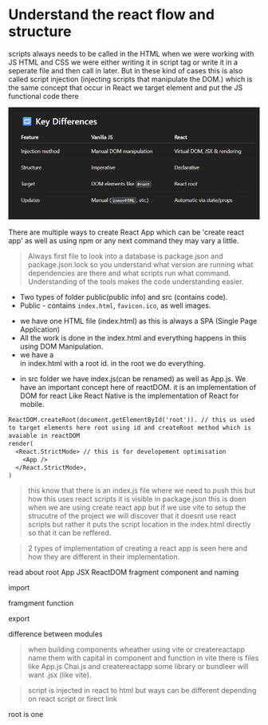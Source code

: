 # Understand the react flow and structure

scripts always needs to be called in the HTML when we were working with JS HTML and CSS we were either writing it in script tag or write it in a seperate file and then call in later. But in these kind of cases this is also called script injection (injecting scripts that manipulate the DOM.) which is the same concept that occur in React we target element and put the JS functional code there

![key difference](image.png)

There are multiple ways to create React App which can be 'create react app' as well as using npm or any next command they may vary a little.

> Always first file to look into a database is package.json and package.json.lock so you understand what version are running what dependencies are there and what scripts run what command. Understanding of the tools makes the code understanding easier.

* Two types of folder public(public info) and src (contains code). 
* Public - contains `index.html`, `favicon.ico`, as well images.
- we have one HTML file (index.html) as this is always a SPA (Single Page Application)
- All the work is done in the index.html and everything happens in thiis using DOM Manipulation. 
- we have a <div> in index.html with a root id. in the root we do everything.
* in src folder we have index.js(can be renamed) as well as App.js. We have an important concept here of reactDOM. it is an implementation of DOM for react Like React Native is the implementation of React for mobile.

```JS
ReactDOM.createRoot(document.getElementById('root')). // this us used to target elements here root using id and createRoot method which is avaiable in reactDOM
render(
  <React.StrictMode> // this is for developement optimisation
    <App />
  </React.StrictMode>,
)
```

> this know that there is an index.js file where we need to push this but how this uses react scripts it is visible in package.json this is doen when we are using create react app
> but if we use vite to setup the strucutre of the project we will discover that it doesnt use react scripts but rather it puts the script location in the index.html directly so that it can be reffered. 


> 2 types of implementation of creating a react app is seen here and how they are different in their implementation. 

read about root App JSX ReactDOM fragment component and naming

import 

framgment function 

export

difference between modules

> when building components wheather using vite or createreactapp name them with capital in component and function in vite there is files like App.js Chai.js and createreactapp some library or bundleer will want .jsx (like vite).

> script is injected in react to html but ways can be different depending on react script or firect link

root is one 

